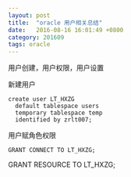 ```yaml
---
layout: post
title:  "oracle 用户相关总结"
date:   2016-08-16 16:01:49 +0800
category: 201609
tags: oracle
---
```

用户创建，用户权限，用户设置

<!--break-->

新建用户

    create user LT_HXZG
      default tablespace users
      temporary tablespace temp
      identified by zrlt007;	

用户赋角色权限

	GRANT CONNECT TO LT_HXZG;
GRANT RESOURCE TO  LT_HXZG;